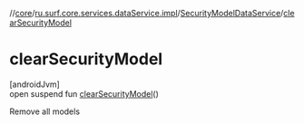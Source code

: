 //[core](../../../index.md)/[ru.surf.core.services.dataService.impl](../index.md)/[SecurityModelDataService](index.md)/[clearSecurityModel](clear-security-model.md)

# clearSecurityModel

[androidJvm]\
open suspend fun [clearSecurityModel](clear-security-model.md)()

Remove all models
